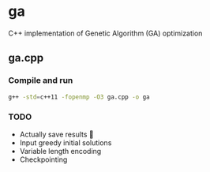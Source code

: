 # ga
C++ implementation of Genetic Algorithm (GA) optimization
## ga.cpp
### Compile and run
```bash
g++ -std=c++11 -fopenmp -O3 ga.cpp -o ga
```
### TODO
* Actually save results 🤷
* Input greedy initial solutions
* Variable length encoding
* Checkpointing
